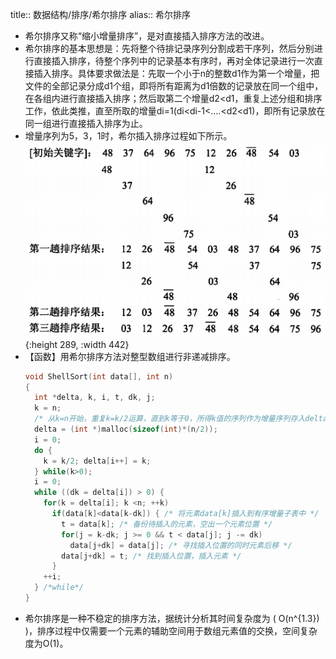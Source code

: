 title:: 数据结构/排序/希尔排序
alias:: 希尔排序

- 希尔排序又称“缩小增量排序”，是对直接插入排序方法的改进。
- 希尔排序的基本思想是：先将整个待排记录序列分割成若干序列，然后分别进行直接插入排序，待整个序列中的记录基本有序时，再对全体记录进行一次直接插入排序。具体要求做法是：先取一个小于n的整数d1作为第一个增量，把文件的全部记录分成d1个组，即将所有距离为d1倍数的记录放在同一个组中，在各组内进行直接插入排序；然后取第二个增量d2<d1，重复上述分组和排序工作，依此类推，直至所取的增量di=1(di<di-1<….<d2<d1)，即所有记录放在同一组进行直接插入排序为止。
- 增量序列为5，3，1时，希尔插入排序过程如下所示。
  ![image.png](../assets/image_1648966429561_0.png){:height 289, :width 442}
- 【函数】用希尔排序方法对整型数组进行非递减排序。
  ```c
  void ShellSort(int data[], int n)
  {
    int *delta, k, i, t, dk, j;
    k = n;
    /* 从k=n开始，重复k=k/2运算，直到k等于0，所得k值的序列作为增量序列存入delta */
    delta = (int *)malloc(sizeof(int)*(n/2));
    i = 0;
    do {
      k = k/2; delta[i++] = k;
    } while(k>0);
    i = 0;
    while ((dk = delta[i]) > 0) {
      for(k = delta[i]; k <n; ++k)
        if(data[k]<data[k-dk]) { /* 将元素data[k]插入到有序增量子表中 */
          t = data[k]; /* 备份待插入的元素，空出一个元素位置 */
          for(j = k-dk; j >= 0 && t < data[j]; j -= dk)
            data[j+dk] = data[j]; /* 寻找插入位置的同时元素后移 */
          data[j+dk] = t; /* 找到插入位置，插入元素 */
        }
      ++i;
    } /*while*/
  }
  ```
- 希尔排序是一种不稳定的排序方法，据统计分析其时间复杂度为 \( O(n^{1.3}) \)，排序过程中仅需要一个元素的辅助空间用于数组元素值的交换，空间复杂度为O(1)。